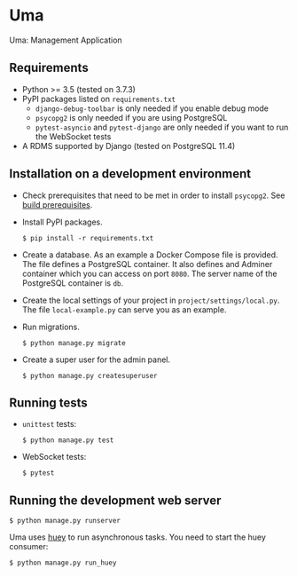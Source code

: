# Uma

Uma: Management Application


## Requirements

- Python >= 3.5 (tested on 3.7.3)
- PyPI packages listed on `requirements.txt`
    - `django-debug-toolbar` is only needed if you enable debug mode
    - `psycopg2` is only needed if you are using PostgreSQL
    - `pytest-asyncio` and `pytest-django` are only needed if you want to run the WebSocket tests
- A RDMS supported by Django (tested on PostgreSQL 11.4)


## Installation on a development environment

- Check prerequisites that need to be met in order to install `psycopg2`.
  See [build prerequisites](http://initd.org/psycopg/docs/install.html#build-prerequisites).


- Install PyPI packages.

    ```
    $ pip install -r requirements.txt
    ```

- Create a database. As an example a Docker Compose file is provided.
  The file defines a PostgreSQL container.
  It also defines and Adminer container which you can access on port `8080`.
  The server name of the PostgreSQL container is `db`.

- Create the local settings of your project in `project/settings/local.py`.
  The file `local-example.py` can serve you as an example.

- Run migrations.

    ```
    $ python manage.py migrate
    ```

- Create a super user for the admin panel.

    ```
    $ python manage.py createsuperuser
    ```


## Running tests

- `unittest` tests:

    ```
    $ python manage.py test
    ```

- WebSocket tests:

    ```
    $ pytest
    ```


## Running the development web server

```
$ python manage.py runserver
```

Uma uses [huey](https://huey.readthedocs.io/en/latest/index.html) to run
asynchronous tasks. You need to start the huey consumer:

```
$ python manage.py run_huey
```
